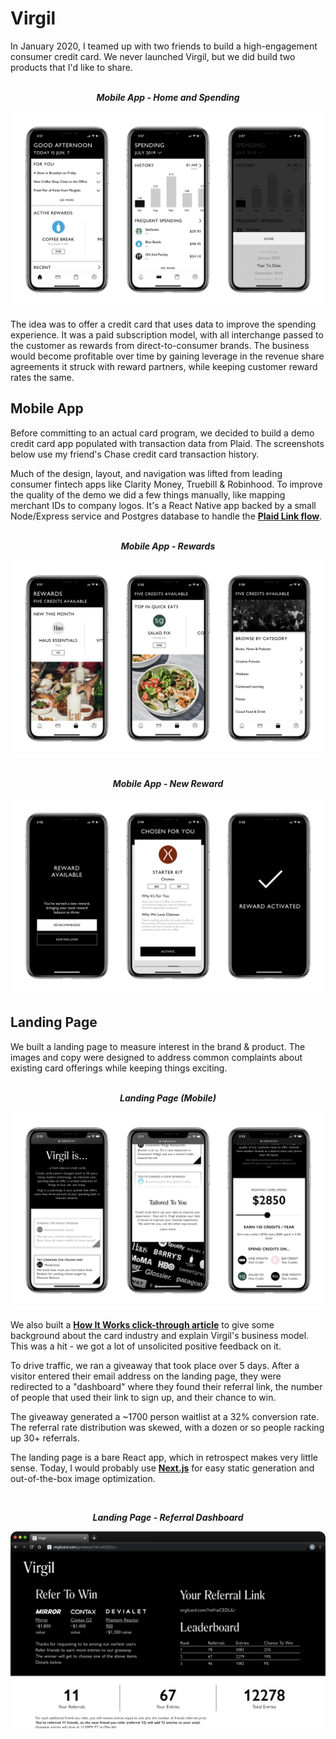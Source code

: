 # Virgil

In January 2020, I teamed up with two friends to build a high-engagement consumer credit card. We never launched Virgil, but we did build two products that I'd like to share.

<br/>
<div align="center"><em><b>Mobile App - Home and Spending</b></em></div>

![Image of Virgil App 1](https://github.com/kevinkoste/kevinkoste.com/raw/main/public/_work/virgil-app-1.png)

The idea was to offer a credit card that uses data to improve the spending experience. It was a paid subscription model, with all interchange passed to the customer as rewards from direct-to-consumer brands. The business would become profitable over time by gaining leverage in the revenue share agreements it struck with reward partners, while keeping customer reward rates the same.

## Mobile App

Before committing to an actual card program, we decided to build a demo credit card app populated with transaction data from Plaid. The screenshots below use my friend's Chase credit card transaction history.

Much of the design, layout, and navigation was lifted from leading consumer fintech apps like Clarity Money, Truebill & Robinhood. To improve the quality of the demo we did a few things manually, like mapping merchant IDs to company logos. It's a React Native app backed by a small Node/Express service and Postgres database to handle the [**Plaid Link flow**](https://plaid.com/docs/link/react-native/).

<br/>
<div align="center"><em><b>Mobile App - Rewards</b></em></div>

![Image of Virgil App 2](https://github.com/kevinkoste/kevinkoste.com/raw/main/public/_work/virgil-app-2.png)

<br/>
<div align="center"><em><b>Mobile App - New Reward</b></em></div>

![Image of Virgil App 3](https://github.com/kevinkoste/kevinkoste.com/raw/main/public/_work/virgil-app-3.png)

## Landing Page

We built a landing page to measure interest in the brand & product. The images and copy were designed to address common complaints about existing card offerings while keeping things exciting.

<br/>
<div align="center"><em><b>Landing Page (Mobile)</b></em></div>

![Image of Virgil Landing Page Mobile](https://github.com/kevinkoste/kevinkoste.com/raw/main/public/_work/virgil-web-4.png)

We also built a [**How It Works click-through article**](https://virgilcard.com/howitworks) to give some background about the card industry and explain Virgil's business model. This was a hit - we got a lot of unsolicited positive feedback on it.

To drive traffic, we ran a giveaway that took place over 5 days. After a visitor entered their email address on the landing page, they were redirected to a "dashboard" where they found their referral link, the number of people that used their link to sign up, and their chance to win.

The giveaway generated a ~1700 person waitlist at a 32% conversion rate. The referral rate distribution was skewed, with a dozen or so people racking up 30+ referrals.

The landing page is a bare React app, which in retrospect makes very little sense. Today, I would probably use [**Next.js**](https://nextjs.org/) for easy static generation and out-of-the-box image optimization.

<br/>
<div align="center"><p><em><b>Landing Page - Referral Dashboard</b></em></p></div>

![Image of Virgil Landing Page 1](https://github.com/kevinkoste/kevinkoste.com/raw/main/public/_work/virgil-web-3.png)
